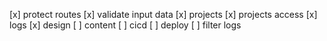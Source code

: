 [x] protect routes
[x] validate input data
[x] projects
[x] projects access
[x] logs
[x] design
[ ] content
[ ] cicd
[ ] deploy
[ ] filter logs
